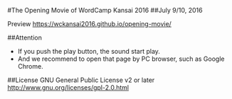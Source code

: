#The Opening Movie of WordCamp Kansai 2016
##July 9/10, 2016

Preview
https://wckansai2016.github.io/opening-movie/


##Attention
* If you push the play button, the sound start play.  
* And we recommend to open that page by PC browser, such as Google Chrome.


##License
GNU General Public License v2 or later
http://www.gnu.org/licenses/gpl-2.0.html